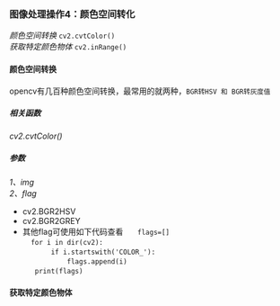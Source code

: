 ### 图像处理操作4：颜色空间转化
*颜色空间转换* `cv2.cvtColor()`  
*获取特定颜色物体* `cv2.inRange()`  

#### 颜色空间转换
opencv有几百种颜色空间转换，最常用的就两种，`BGR转HSV 和 BGR转灰度值`  
##### 相关函数  
*cv2.cvtColor()*  
##### 参数
*1、img*  
*2、flag*  
* cv2.BGR2HSV
* cv2.BGR2GREY
* 其他flag可使用如下代码查看
`	flags=[]`  
`	for i in dir(cv2): `  
`		if i.startswith('COLOR_'):`  
`			flags.append(i)`  
`	print(flags)`  
#### 获取特定颜色物体




